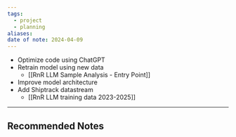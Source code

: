 ```yaml
---
tags:
  - project
  - planning
aliases: 
date of note: 2024-04-09
---
```


- Optimize code using ChatGPT
- Retrain model using new data
	- [[RnR LLM Sample Analysis - Entry Point]]
- Improve model architecture
- Add Shiptrack datastream
	- [[RnR LLM training data 2023-2025]]








-----------
##  Recommended Notes